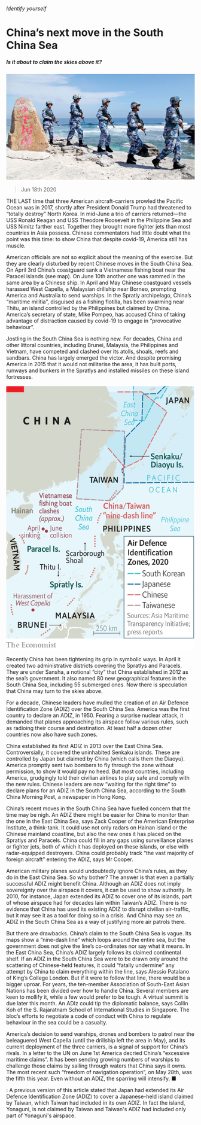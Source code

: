 ###### Identify yourself

# China’s next move in the South China Sea 

##### Is it about to claim the skies above it? 

![image](images/20200620_CNP001_0.jpg) 

> Jun 18th 2020 

THE LAST time that three American aircraft-carriers prowled the Pacific Ocean was in 2017, shortly after President Donald Trump had threatened to “totally destroy” North Korea. In mid-June a trio of carriers returned—the USS Ronald Reagan and USS Theodore Roosevelt in the Philippine Sea and USS Nimitz farther east. Together they brought more fighter jets than most countries in Asia possess. Chinese commentators had little doubt what the point was this time: to show China that despite covid-19, America still has muscle.

American officials are not so explicit about the meaning of the exercise. But they are clearly disturbed by recent Chinese moves in the South China Sea. On April 3rd China’s coastguard sank a Vietnamese fishing boat near the Paracel islands (see map). On June 10th another one was rammed in the same area by a Chinese ship. In April and May Chinese coastguard vessels harassed West Capella, a Malaysian drillship near Borneo, prompting America and Australia to send warships. In the Spratly archipelago, China’s “maritime militia”, disguised as a fishing flotilla, has been swarming near Thitu, an island controlled by the Philippines but claimed by China. America’s secretary of state, Mike Pompeo, has accused China of taking advantage of distraction caused by covid-19 to engage in “provocative behaviour”.


Jostling in the South China Sea is nothing new. For decades, China and other littoral countries, including Brunei, Malaysia, the Philippines and Vietnam, have competed and clashed over its atolls, shoals, reefs and sandbars. China has largely emerged the victor. And despite promising America in 2015 that it would not militarise the area, it has built ports, runways and bunkers in the Spratlys and installed missiles on these island fortresses.

![image](images/20200620_CNM992.png) 


Recently China has been tightening its grip in symbolic ways. In April it created two administrative districts covering the Spratlys and Paracels. They are under Sansha, a notional “city” that China established in 2012 as the sea’s government. It also named 80 new geographical features in the South China Sea, including 55 submerged ones. Now there is speculation that China may turn to the skies above.

For a decade, Chinese leaders have mulled the creation of an Air Defence Identification Zone (ADIZ) over the South China Sea. America was the first country to declare an ADIZ, in 1950. Fearing a surprise nuclear attack, it demanded that planes approaching its airspace follow various rules, such as radioing their course and destination. At least half a dozen other countries now also have such zones.

China established its first ADIZ in 2013 over the East China Sea. Controversially, it covered the uninhabited Senkaku islands. These are controlled by Japan but claimed by China (which calls them the Diaoyu). America promptly sent two bombers to fly through the zone without permission, to show it would pay no heed. But most countries, including America, grudgingly told their civilian airlines to play safe and comply with the new rules. Chinese leaders are now “waiting for the right time” to declare plans for an ADIZ in the South China Sea, according to the South China Morning Post, a newspaper in Hong Kong.

China’s recent moves in the South China Sea have fuelled concern that the time may be nigh. An ADIZ there might be easier for China to monitor than the one in the East China Sea, says Zack Cooper of the American Enterprise Institute, a think-tank. It could use not only radars on Hainan island or the Chinese mainland coastline, but also the new ones it has placed on the Spratlys and Paracels. China could fill in any gaps using surveillance planes or fighter jets, both of which it has deployed on these islands, or else with radar-equipped destroyers. China could probably track “the vast majority of foreign aircraft” entering the ADIZ, says Mr Cooper.

American military planes would undoubtedly ignore China’s rules, as they do in the East China Sea. So why bother? The answer is that even a partially successful ADIZ might benefit China. Although an ADIZ does not imply sovereignty over the airspace it covers, it can be used to show authority. In 2010, for instance, Japan extended its ADIZ to cover one of its islands, part of whose airspace had for decades lain within Taiwan’s ADIZ. There is no evidence that China has used its existing ADIZ to disrupt civilian air-traffic, but it may see it as a tool for doing so in a crisis. And China may see an ADIZ in the South China Sea as a way of justifying more air patrols there.

But there are drawbacks. China’s claim to the South China Sea is vague. Its maps show a “nine-dash line” which loops around the entire sea, but the government does not give the line’s co-ordinates nor say what it means. In the East China Sea, China’s ADIZ largely follows its claimed continental shelf. If an ADIZ in the South China Sea were to be drawn only around the scattering of Chinese-held features, it could “fatally undermine” any attempt by China to claim everything within the line, says Alessio Patalano of King’s College London. But if it were to follow that line, there would be a bigger uproar. For years, the ten-member Association of South-East Asian Nations has been divided over how to handle China. Several members are keen to mollify it, while a few would prefer to be tough. A virtual summit is due later this month. An ADIz could tip the diplomatic balance, says Collin Koh of the S. Rajaratnam School of International Studies in Singapore. The bloc’s efforts to negotiate a code of conduct with China to regulate behaviour in the sea could be a casualty.

America’s decision to send warships, drones and bombers to patrol near the beleaguered West Capella (until the drillship left the area in May), and its current deployment of the three carriers, is a signal of support for China’s rivals. In a letter to the UN on June 1st America decried China’s “excessive maritime claims”. It has been sending growing numbers of warships to challenge those claims by sailing through waters that China says it owns. The most recent such “freedom of navigation operation”, on May 28th, was the fifth this year. Even without an ADIZ, the sparring will intensify. ■

: A previous version of this article stated that Japan had extended its Air Defence Identification Zone (ADIZ) to cover a Japanese-held island claimed by Taiwan, which Taiwan had included in its own ADIZ. In fact the island, Yonaguni, is not claimed by Taiwan and Taiwan's ADIZ had included only part of Yonaguni's airspace.


